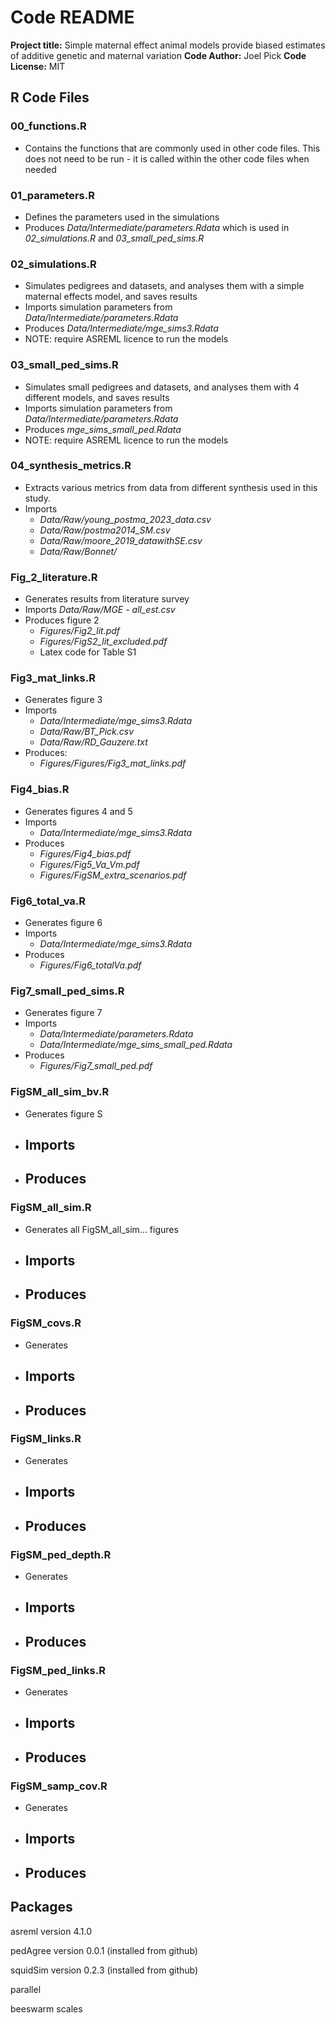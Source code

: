 # Code README

**Project title:** Simple maternal effect animal models provide biased estimates of additive genetic and maternal variation
**Code Author:** Joel Pick
**Code License:** MIT



## R Code Files

### 00_functions.R
- Contains the functions that are commonly used in other code files. This does not need to be run - it is called within the other code files when needed

### 01_parameters.R
- Defines the parameters used in the simulations
- Produces *Data/Intermediate/parameters.Rdata* which is used in *02_simulations.R* and *03_small_ped_sims.R*

### 02_simulations.R
- Simulates pedigrees and datasets, and analyses them with a simple maternal effects model, and saves results
- Imports simulation parameters from *Data/Intermediate/parameters.Rdata*
- Produces *Data/Intermediate/mge_sims3.Rdata*
- NOTE: require ASREML licence to run the models

### 03_small_ped_sims.R
- Simulates small pedigrees and datasets, and analyses them with 4 different models, and saves results
- Imports simulation parameters from *Data/Intermediate/parameters.Rdata*
- Produces *mge_sims_small_ped.Rdata*
- NOTE: require ASREML licence to run the models

### 04_synthesis_metrics.R
- Extracts various metrics from data from different synthesis used in this study.
- Imports 
    - *Data/Raw/young_postma_2023_data.csv*
    - *Data/Raw/postma2014_SM.csv*
    - *Data/Raw/moore_2019_datawithSE.csv*
    - *Data/Raw/Bonnet/*

### Fig_2_literature.R
- Generates results from literature survey
- Imports *Data/Raw/MGE - all_est.csv*
- Produces figure 2
    - *Figures/Fig2_lit.pdf*
    - *Figures/FigS2_lit_excluded.pdf*
    - Latex code for Table S1

### Fig3_mat_links.R
- Generates figure 3
- Imports 
    - *Data/Intermediate/mge_sims3.Rdata*
    - *Data/Raw/BT_Pick.csv*
    - *Data/Raw/RD_Gauzere.txt*
- Produces:
    - *Figures/Figures/Fig3_mat_links.pdf*

### Fig4_bias.R
- Generates figures 4 and 5
- Imports 
    - *Data/Intermediate/mge_sims3.Rdata*
- Produces
    - *Figures/Fig4_bias.pdf*
    - *Figures/Fig5_Va_Vm.pdf*
    - *Figures/FigSM_extra_scenarios.pdf*

### Fig6_total_va.R
- Generates figure 6
- Imports 
    - *Data/Intermediate/mge_sims3.Rdata*
- Produces
    - *Figures/Fig6_totalVa.pdf*

### Fig7_small_ped_sims.R
- Generates figure 7
- Imports 
    - *Data/Intermediate/parameters.Rdata*
    - *Data/Intermediate/mge_sims_small_ped.Rdata*
- Produces
    - *Figures/Fig7_small_ped.pdf*

### FigSM_all_sim_bv.R
- Generates figure S
- Imports 
    - 
- Produces
    - 

### FigSM_all_sim.R
- Generates all FigSM_all_sim... figures
- Imports 
    - 
- Produces
    - 


### FigSM_covs.R
- Generates
- Imports 
    - 
- Produces
    - 


### FigSM_links.R
- Generates
- Imports 
    - 
- Produces
    - 

### FigSM_ped_depth.R
- Generates
- Imports 
    - 
- Produces
    - 

### FigSM_ped_links.R
- Generates
- Imports 
    - 
- Produces
    - 

### FigSM_samp_cov.R
- Generates
- Imports 
    - 
- Produces
    - 



## Packages

asreml version 4.1.0

pedAgree version 0.0.1 (installed from github)

squidSim version 0.2.3 (installed from github)

parallel 

beeswarm
scales

